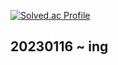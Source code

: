 [![Solved.ac Profile](http://mazassumnida.wtf/api/v2/generate_badge?boj=koosaga)](https://solved.ac/koosaga/)
## 20230116 ~ ing
<!--
**frica12/frica12** is a ✨ _special_ ✨ repository because its `README.md` (this file) appears on your GitHub profile.

Here are some ideas to get you started:

- 🔭 I’m currently working on ...
- 🌱 I’m currently learning ...
- 👯 I’m looking to collaborate on ...
- 🤔 I’m looking for help with ...
- 💬 Ask me about ...
- 📫 How to reach me: ...
- 😄 Pronouns: ...
- ⚡ Fun fact: ...
-->

